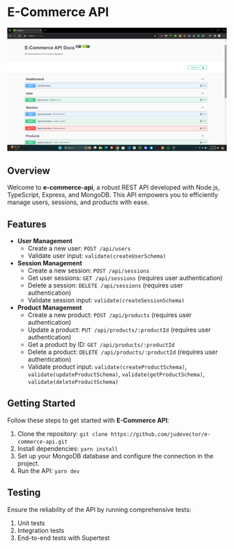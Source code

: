 # E-Commerce API

![E Commerce API](e-commerce-api.png)

## Overview

Welcome to **e-commerce-api**, a robust REST API developed with Node.js, TypeScript, Express, and MongoDB. This API empowers you to efficiently manage users, sessions, and products with ease.

## Features

- **User Management**
  - Create a new user: `POST /api/users`
  - Validate user input: `validate(createUserSchema)`
- **Session Management**
  - Create a new session: `POST /api/sessions`
  - Get user sessions: `GET /api/sessions` (requires user authentication)
  - Delete a session: `DELETE /api/sessions` (requires user authentication)
  - Validate session input: `validate(createSessionSchema)`
- **Product Management**
  - Create a new product: `POST /api/products` (requires user authentication)
  - Update a product: `PUT /api/products/:productId` (requires user authentication)
  - Get a product by ID: `GET /api/products/:productId`
  - Delete a product: `DELETE /api/products/:productId` (requires user authentication)
  - Validate product input: `validate(createProductSchema)`, `validate(updateProductSchema)`, `validate(getProductSchema)`, `validate(deleteProductSchema)`

## Getting Started

Follow these steps to get started with **E-Commerce API**:

1. Clone the repository: `git clone https://github.com/judevector/e-commerce-api.git`
2. Install dependencies: `yarn install`
3. Set up your MongoDB database and configure the connection in the project.
4. Run the API: `yarn dev`

## Testing

Ensure the reliability of the API by running comprehensive tests:

1. Unit tests
2. Integration tests
3. End-to-end tests with Supertest
